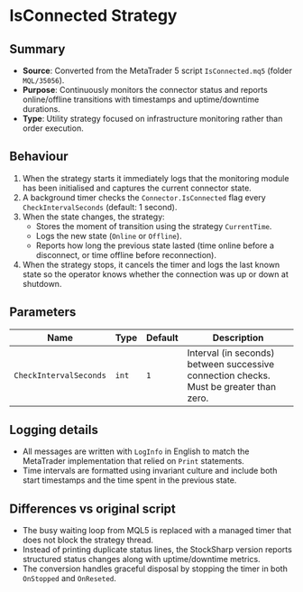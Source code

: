 # IsConnected Strategy

## Summary
* **Source**: Converted from the MetaTrader 5 script `IsConnected.mq5` (folder `MQL/35056`).
* **Purpose**: Continuously monitors the connector status and reports online/offline transitions with timestamps and uptime/downtime durations.
* **Type**: Utility strategy focused on infrastructure monitoring rather than order execution.

## Behaviour
1. When the strategy starts it immediately logs that the monitoring module has been initialised and captures the current connector state.
2. A background timer checks the `Connector.IsConnected` flag every `CheckIntervalSeconds` (default: 1 second).
3. When the state changes, the strategy:
   * Stores the moment of transition using the strategy `CurrentTime`.
   * Logs the new state (`Online` or `Offline`).
   * Reports how long the previous state lasted (time online before a disconnect, or time offline before reconnection).
4. When the strategy stops, it cancels the timer and logs the last known state so the operator knows whether the connection was up or down at shutdown.

## Parameters
| Name | Type | Default | Description |
|------|------|---------|-------------|
| `CheckIntervalSeconds` | `int` | `1` | Interval (in seconds) between successive connection checks. Must be greater than zero. |

## Logging details
* All messages are written with `LogInfo` in English to match the MetaTrader implementation that relied on `Print` statements.
* Time intervals are formatted using invariant culture and include both start timestamps and the time spent in the previous state.

## Differences vs original script
* The busy waiting loop from MQL5 is replaced with a managed timer that does not block the strategy thread.
* Instead of printing duplicate status lines, the StockSharp version reports structured status changes along with uptime/downtime metrics.
* The conversion handles graceful disposal by stopping the timer in both `OnStopped` and `OnReseted`.
